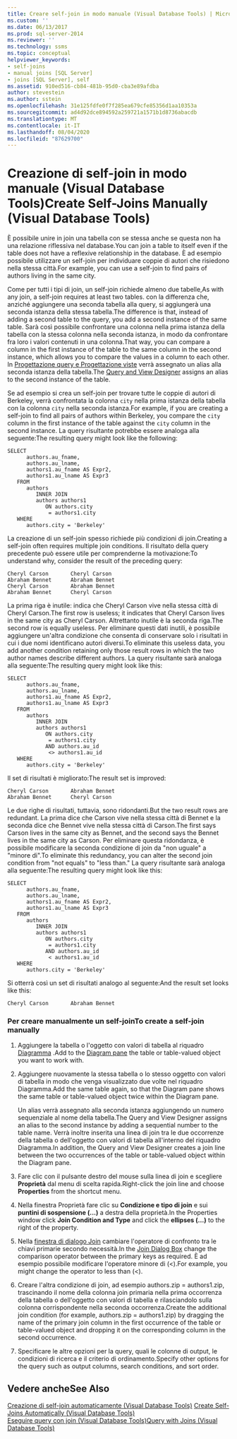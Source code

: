 ```yaml
---
title: Creare self-join in modo manuale (Visual Database Tools) | Microsoft Docs
ms.custom: ''
ms.date: 06/13/2017
ms.prod: sql-server-2014
ms.reviewer: ''
ms.technology: ssms
ms.topic: conceptual
helpviewer_keywords:
- self-joins
- manual joins [SQL Server]
- joins [SQL Server], self
ms.assetid: 910ed516-cb84-481b-95d0-cba3e89afdba
author: stevestein
ms.author: sstein
ms.openlocfilehash: 31e125fdfe0f7f285ea679cfe85356d1aa10353a
ms.sourcegitcommit: ad4d92dce894592a259721a1571b1d8736abacdb
ms.translationtype: MT
ms.contentlocale: it-IT
ms.lasthandoff: 08/04/2020
ms.locfileid: "87629700"
---
```

# <a name="create-self-joins-manually-visual-database-tools"></a><span data-ttu-id="43db4-102">Creazione di self-join in modo manuale (Visual Database Tools)</span><span class="sxs-lookup"><span data-stu-id="43db4-102">Create Self-Joins Manually (Visual Database Tools)</span></span>
  <span data-ttu-id="43db4-103">È possibile unire in join una tabella con se stessa anche se questa non ha una relazione riflessiva nel database.</span><span class="sxs-lookup"><span data-stu-id="43db4-103">You can join a table to itself even if the table does not have a reflexive relationship in the database.</span></span> <span data-ttu-id="43db4-104">È ad esempio possibile utilizzare un self-join per individuare coppie di autori che risiedono nella stessa città.</span><span class="sxs-lookup"><span data-stu-id="43db4-104">For example, you can use a self-join to find pairs of authors living in the same city.</span></span>  
  
 <span data-ttu-id="43db4-105">Come per tutti i tipi di join, un self-join richiede almeno due tabelle,</span><span class="sxs-lookup"><span data-stu-id="43db4-105">As with any join, a self-join requires at least two tables.</span></span> <span data-ttu-id="43db4-106">con la differenza che, anziché aggiungere una seconda tabella alla query, si aggiungerà una seconda istanza della stessa tabella.</span><span class="sxs-lookup"><span data-stu-id="43db4-106">The difference is that, instead of adding a second table to the query, you add a second instance of the same table.</span></span> <span data-ttu-id="43db4-107">Sarà così possibile confrontare una colonna nella prima istanza della tabella con la stessa colonna nella seconda istanza, in modo da confrontare fra loro i valori contenuti in una colonna.</span><span class="sxs-lookup"><span data-stu-id="43db4-107">That way, you can compare a column in the first instance of the table to the same column in the second instance, which allows you to compare the values in a column to each other.</span></span> <span data-ttu-id="43db4-108">In [Progettazione query e Progettazione viste](visual-database-tools.md) verrà assegnato un alias alla seconda istanza della tabella.</span><span class="sxs-lookup"><span data-stu-id="43db4-108">The [Query and View Designer](visual-database-tools.md) assigns an alias to the second instance of the table.</span></span>  
  
 <span data-ttu-id="43db4-109">Se ad esempio si crea un self-join per trovare tutte le coppie di autori di Berkeley, verrà confrontata la colonna `city` nella prima istanza della tabella con la colonna `city` nella seconda istanza.</span><span class="sxs-lookup"><span data-stu-id="43db4-109">For example, if you are creating a self-join to find all pairs of authors within Berkeley, you compare the `city` column in the first instance of the table against the `city` column in the second instance.</span></span> <span data-ttu-id="43db4-110">La query risultante potrebbe essere analoga alla seguente:</span><span class="sxs-lookup"><span data-stu-id="43db4-110">The resulting query might look like the following:</span></span>  
  
```  
SELECT   
      authors.au_fname,   
      authors.au_lname,   
      authors1.au_fname AS Expr2,   
      authors1.au_lname AS Expr3  
   FROM   
      authors   
         INNER JOIN  
         authors authors1   
            ON authors.city   
             = authors1.city  
   WHERE  
      authors.city = 'Berkeley'  
```  
  
 <span data-ttu-id="43db4-111">La creazione di un self-join spesso richiede più condizioni di join.</span><span class="sxs-lookup"><span data-stu-id="43db4-111">Creating a self-join often requires multiple join conditions.</span></span> <span data-ttu-id="43db4-112">Il risultato della query precedente può essere utile per comprenderne la motivazione:</span><span class="sxs-lookup"><span data-stu-id="43db4-112">To understand why, consider the result of the preceding query:</span></span>  
  
```  
Cheryl Carson       Cheryl Carson  
Abraham Bennet      Abraham Bennet  
Cheryl Carson       Abraham Bennet  
Abraham Bennet      Cheryl Carson  
```  
  
 <span data-ttu-id="43db4-113">La prima riga è inutile: indica che Cheryl Carson vive nella stessa città di Cheryl Carson.</span><span class="sxs-lookup"><span data-stu-id="43db4-113">The first row is useless; it indicates that Cheryl Carson lives in the same city as Cheryl Carson.</span></span> <span data-ttu-id="43db4-114">Altrettanto inutile è la seconda riga.</span><span class="sxs-lookup"><span data-stu-id="43db4-114">The second row is equally useless.</span></span> <span data-ttu-id="43db4-115">Per eliminare questi dati inutili, è possibile aggiungere un'altra condizione che consenta di conservare solo i risultati in cui i due nomi identificano autori diversi.</span><span class="sxs-lookup"><span data-stu-id="43db4-115">To eliminate this useless data, you add another condition retaining only those result rows in which the two author names describe different authors.</span></span> <span data-ttu-id="43db4-116">La query risultante sarà analoga alla seguente:</span><span class="sxs-lookup"><span data-stu-id="43db4-116">The resulting query might look like this:</span></span>  
  
```  
SELECT   
      authors.au_fname,   
      authors.au_lname,   
      authors1.au_fname AS Expr2,   
      authors1.au_lname AS Expr3  
   FROM   
      authors   
         INNER JOIN  
         authors authors1   
            ON authors.city   
             = authors1.city  
            AND authors.au_id  
             <> authors1.au_id  
   WHERE  
      authors.city = 'Berkeley'  
```  
  
 <span data-ttu-id="43db4-117">Il set di risultati è migliorato:</span><span class="sxs-lookup"><span data-stu-id="43db4-117">The result set is improved:</span></span>  
  
```  
Cheryl Carson       Abraham Bennet  
Abraham Bennet      Cheryl Carson  
```  
  
 <span data-ttu-id="43db4-118">Le due righe di risultati, tuttavia, sono ridondanti.</span><span class="sxs-lookup"><span data-stu-id="43db4-118">But the two result rows are redundant.</span></span> <span data-ttu-id="43db4-119">La prima dice che Carson vive nella stessa città di Bennet e la seconda dice che Bennet vive nella stessa città di Carson.</span><span class="sxs-lookup"><span data-stu-id="43db4-119">The first says Carson lives in the same city as Bennet, and the second says the Bennet lives in the same city as Carson.</span></span> <span data-ttu-id="43db4-120">Per eliminare questa ridondanza, è possibile modificare la seconda condizione di join da "non uguale" a "minore di".</span><span class="sxs-lookup"><span data-stu-id="43db4-120">To eliminate this redundancy, you can alter the second join condition from "not equals" to "less than."</span></span> <span data-ttu-id="43db4-121">La query risultante sarà analoga alla seguente:</span><span class="sxs-lookup"><span data-stu-id="43db4-121">The resulting query might look like this:</span></span>  
  
```  
SELECT   
      authors.au_fname,   
      authors.au_lname,   
      authors1.au_fname AS Expr2,   
      authors1.au_lname AS Expr3  
   FROM   
      authors   
         INNER JOIN  
         authors authors1   
            ON authors.city   
             = authors1.city  
            AND authors.au_id  
             < authors1.au_id  
   WHERE  
      authors.city = 'Berkeley'  
```  
  
 <span data-ttu-id="43db4-122">Si otterrà così un set di risultati analogo al seguente:</span><span class="sxs-lookup"><span data-stu-id="43db4-122">And the result set looks like this:</span></span>  
  
```  
Cheryl Carson       Abraham Bennet  
```  
  
### <a name="to-create-a-self-join-manually"></a><span data-ttu-id="43db4-123">Per creare manualmente un self-join</span><span class="sxs-lookup"><span data-stu-id="43db4-123">To create a self-join manually</span></span>  
  
1.  <span data-ttu-id="43db4-124">Aggiungere la tabella o l'oggetto con valori di tabella al riquadro [Diagramma](diagram-pane-visual-database-tools.md) .</span><span class="sxs-lookup"><span data-stu-id="43db4-124">Add to the [Diagram pane](diagram-pane-visual-database-tools.md) the table or table-valued object you want to work with.</span></span>  
  
2.  <span data-ttu-id="43db4-125">Aggiungere nuovamente la stessa tabella o lo stesso oggetto con valori di tabella in modo che venga visualizzato due volte nel riquadro Diagramma.</span><span class="sxs-lookup"><span data-stu-id="43db4-125">Add the same table again, so that the Diagram pane shows the same table or table-valued object twice within the Diagram pane.</span></span>  
  
     <span data-ttu-id="43db4-126">Un alias verrà assegnato alla seconda istanza aggiungendo un numero sequenziale al nome della tabella.</span><span class="sxs-lookup"><span data-stu-id="43db4-126">The Query and View Designer assigns an alias to the second instance by adding a sequential number to the table name.</span></span> <span data-ttu-id="43db4-127">Verrà inoltre inserita una linea di join tra le due occorrenze della tabella o dell'oggetto con valori di tabella all'interno del riquadro Diagramma.</span><span class="sxs-lookup"><span data-stu-id="43db4-127">In addition, the Query and View Designer creates a join line between the two occurrences of the table or table-valued object within the Diagram pane.</span></span>  
  
3.  <span data-ttu-id="43db4-128">Fare clic con il pulsante destro del mouse sulla linea di join e scegliere **Proprietà** dal menu di scelta rapida.</span><span class="sxs-lookup"><span data-stu-id="43db4-128">Right-click the join line and choose **Properties** from the shortcut menu.</span></span>  
  
4.  <span data-ttu-id="43db4-129">Nella finestra Proprietà fare clic su **Condizione e tipo di join** e sui **puntini di sospensione (...)** a destra della proprietà.</span><span class="sxs-lookup"><span data-stu-id="43db4-129">In the Properties window click **Join Condition and Type** and click the **ellipses (...)** to the right of the property.</span></span>  
  
5.  <span data-ttu-id="43db4-130">Nella [finestra di dialogo Join](join-dialog-box-visual-database-tools.md) cambiare l'operatore di confronto tra le chiavi primarie secondo necessità.</span><span class="sxs-lookup"><span data-stu-id="43db4-130">In the [Join Dialog Box](join-dialog-box-visual-database-tools.md) change the comparison operator between the primary keys as required.</span></span> <span data-ttu-id="43db4-131">È ad esempio possibile modificare l'operatore minore di (<).</span><span class="sxs-lookup"><span data-stu-id="43db4-131">For example, you might change the operator to less than (<).</span></span>  
  
6.  <span data-ttu-id="43db4-132">Creare l'altra condizione di join, ad esempio authors.zip = authors1.zip, trascinando il nome della colonna join primaria nella prima occorrenza della tabella o dell'oggetto con valori di tabella e rilasciandolo sulla colonna corrispondente nella seconda occorrenza.</span><span class="sxs-lookup"><span data-stu-id="43db4-132">Create the additional join condition (for example, authors.zip = authors1.zip) by dragging the name of the primary join column in the first occurrence of the table or table-valued object and dropping it on the corresponding column in the second occurrence.</span></span>  
  
7.  <span data-ttu-id="43db4-133">Specificare le altre opzioni per la query, quali le colonne di output, le condizioni di ricerca e il criterio di ordinamento.</span><span class="sxs-lookup"><span data-stu-id="43db4-133">Specify other options for the query such as output columns, search conditions, and sort order.</span></span>  
  
## <a name="see-also"></a><span data-ttu-id="43db4-134">Vedere anche</span><span class="sxs-lookup"><span data-stu-id="43db4-134">See Also</span></span>  
 <span data-ttu-id="43db4-135">[Creazione di self-join automaticamente &#40;Visual Database Tools&#41;](create-self-joins-automatically-visual-database-tools.md) </span><span class="sxs-lookup"><span data-stu-id="43db4-135">[Create Self-Joins Automatically &#40;Visual Database Tools&#41;](create-self-joins-automatically-visual-database-tools.md) </span></span>  
 [<span data-ttu-id="43db4-136">Eseguire query con join &#40;Visual Database Tools&#41;</span><span class="sxs-lookup"><span data-stu-id="43db4-136">Query with Joins &#40;Visual Database Tools&#41;</span></span>](query-with-joins-visual-database-tools.md)  
  
  
